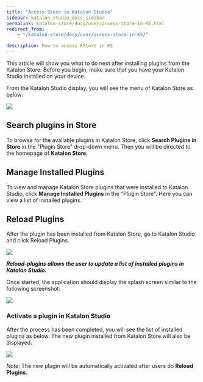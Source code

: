 ```yaml
---
title: "Access Store in Katalon Studio"
sidebar: katalon_studio_docs_sidebar
permalink: katalon-store/docs/user/access-store-in-KS.html
redirect_from:
    - "/katalon-store/docs/user/access-store-in-KS/"

description: How to access KStore in KS
---
```

This article will show you what to do next after installing plugins from the Katalon Store. Before you begin, make sure that you have your Katalon Studio installed on your device.

From the Katalon Studio display, you will see the menu of Katalon Store as below:


![](../../../images/katalon-store/docs/user/access-store-KS.png)

## Search plugins in Store

To browse for the available plugins in Katalon Store, click **Search Plugins in Store** in the "Plugin Store" drop-down menu. Then you will be directed to the homepage of **Katalon Store**. 


## Manage Installed Plugins

To view and manage Katalon Store plugins that were installed to Katalon Studio, click **Manage Installed Plugins** in the "Plugin Store". Here you can view a list of installed plugins.


## Reload Plugins

After the plugin has been installed from Katalon Store, go to Katalon Studio and click Reload Plugins.


![](../../../images/katalon-store/docs/user/reload-plugin.png)


**_Reload-plugins allows the user to update a list of installed plugins in Katalon Studio._**

Once started, the application should display the splash screen similar to the following screenshot:


![](../../../images/katalon-store/docs/user/reload-plugin-processing.png)



### Activate a plugin in Katalon Studio

After the process has been completed, you will see the list of installed plugins as below. The new plugin installed from Katalon Store will also be displayed.

![](../../../images/katalon-store/docs/user/reload-plugin-completed.png)

_Note_: The new plugin will be automatically activated after users do **Reload Plugins**.


